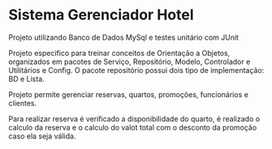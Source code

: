 # Sistema Gerenciador Hotel
Projeto utilizando Banco de Dados MySql e testes unitário com JUnit

Projeto especifico para treinar conceitos de Orientação a Objetos, organizados em pacotes de Serviço, Repositório, Modelo, Controlador e Utilitários e Config. 
O pacote repositório possui dois tipo de implementação: BD e Lista.

Projeto permite gerenciar reservas, quartos, promoções, funcionários e clientes.

Para realizar reserva é verificado a disponibilidade do quarto, é realizado o calculo da reserva e o calculo do valot total com o desconto da promoção caso ela seja válida. 
